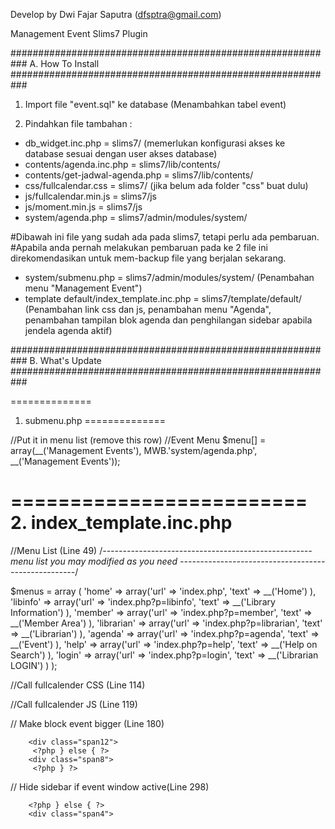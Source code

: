 Develop by Dwi Fajar Saputra (dfsptra@gmail.com) 

Management Event Slims7 Plugin

###########################################################
A. How To Install
###########################################################

1. Import file "event.sql" ke database (Menambahkan tabel event)

2. Pindahkan file tambahan :

- db_widget.inc.php					= slims7/ (memerlukan konfigurasi akses ke database sesuai dengan user akses database)
- contents/agenda.inc.php			= slims7/lib/contents/
- contents/get-jadwal-agenda.php	= slims7/lib/contents/
- css/fullcalendar.css				= slims7/ (jika belum ada folder "css" buat dulu)
- js/fullcalendar.min.js			= slims7/js
- js/moment.min.js					= slims7/js
- system/agenda.php					= slims7/admin/modules/system/

#Dibawah ini file yang sudah ada pada slims7, tetapi perlu ada pembaruan.
#Apabila anda pernah melakukan pembaruan pada ke 2 file ini direkomendasikan untuk mem-backup file yang berjalan sekarang.

- system/submenu.php				= slims7/admin/modules/system/ (Penambahan menu "Management Event")
- template default/index_template.inc.php	= slims7/template/default/ (Penambahan link css dan js, penambahan menu "Agenda", penambahan tampilan blok agenda dan penghilangan sidebar apabila jendela agenda aktif)


###########################################################
B. What's Update
###########################################################

==============
1. submenu.php
==============

//Put it in menu list (remove this row)
//Event Menu
$menu[] = array(__('Management Events'), MWB.'system/agenda.php', __('Management Events'));

=========================
2. index_template.inc.php
=========================

//Menu List (Line 49)
/*----------------------------------------------------
  menu list
  you may modified as you need
  ----------------------------------------------------*/

$menus = array (
    'home'   => array('url'  => 'index.php',
      'text' => __('Home')
      ),
    'libinfo'  => array('url'  => 'index.php?p=libinfo',
      'text' => __('Library Information')
      ),
    'member'   => array('url'  => 'index.php?p=member',
      'text' => __('Member Area')
      ),
    'librarian'   => array('url'  => 'index.php?p=librarian',
      'text' => __('Librarian')
      ),
    'agenda'  => array('url'  => 'index.php?p=agenda',
	  'text' => __('Event')
	  ),
    'help'   => array('url'  => 'index.php?p=help',
      'text' => __('Help on Search')
      ),
    'login'   => array('url'  => 'index.php?p=login',
      'text' => __('Librarian LOGIN')
      )
    );
    
//Call fullcalender CSS (Line 114)
<link type="text/css" rel="stylesheet" media="all" href="<?php echo SWB; ?>css/fullcalendar.css"/>

//Call fullcalender JS (Line 119)
<script type="text/javascript" src="<?php echo JWB; ?>moment.min.js"></script>
<script type="text/javascript" src="<?php echo JWB; ?>fullcalendar.min.js"></script>

// Make block event bigger (Line 180)
<?php if(isset($_GET['p']) AND $_GET['p'] == 'agenda') { ?>
		<div class="span12">
		 <?php } else { ?>
        <div class="span8">
		 <?php } ?>
		 
// Hide sidebar if event window active(Line 298)
<?php if(isset($_GET['p']) AND $_GET['p'] == 'agenda') { ?>
		<?php } else { ?>
        <div class="span4">
        
        
 <?php } ?> <!-- End if agenda sidebar || in Line 351 After closed span 4-->
